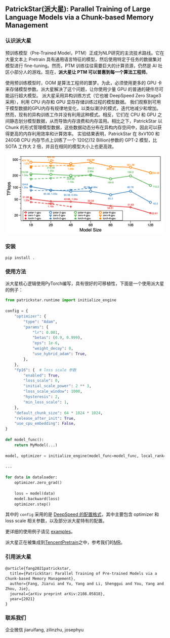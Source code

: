 ## PatrickStar(派大星): Parallel Training of Large Language Models via a Chunk-based Memory Management

### 认识派大星
预训练模型（Pre-Trained Model，PTM）正成为NLP研究的主流技术路线。它在大量文本上 Pretrain 具有通用语言特征的模型，然后使用特定于任务的数据集对模型进行 fine-tuning。然而，PTM 训练往往需要巨大的计算资源，仍然是 AI 社区小部分人的游戏。现在，**派大星让 PTM 可以普惠到每一个算法工程师**。

使用预训练模型时，OOM 是算法工程师的噩梦。为此，必须使用更多的 GPU 卡来存储模型参数。派大星解决了这个问题，让你使用少量 GPU 的普通的硬件尽可能运行超大模型。
派大星采用异构训练方式（它也被 DeepSpeed Zero Stage3 采用），利用 CPU 内存和 GPU 显存存储训练过程的模型数据。
我们观察到可用于模型数据的GPU内存有规律地变化，以类似潮汐的模式，迭代地减少和增加。
然而，现有的异构训练工作并没有利用这种模式。相反，它们在 CPU 和 GPU 之间静态划分模型数据，从而导致内存浪费和内存滥用。相比之下，PatrickStar 以 Chunk 的形式管理模型数据，这些数据动态分布在异构内存空间中，因此可以获得更高的内存利用效率和计算效率。
实验结果表明，PatrickStar 在 8xV100 和 240GB CPU 内存节点上训练了一个 120亿(12 Billion)参数的 GPT-2 模型，比 SOTA 工作大 2 倍，并且在相同的模型大小上也更高效。

![alt perf](./doc/mgpu_scalability.png "性能测试结果")

### 安装
```
pip install .
```

### 使用方法
派大星核心逻辑使用PyTorch编写，具有很好的可移植性，下面是一个使用派大星的例子：

```python
from patrickstar.runtime import initialize_engine

config = {
    "optimizer": {
        "type": "Adam",
        "params": {
            "lr": 0.001,
            "betas": (0.9, 0.999),
            "eps": 1e-6,
            "weight_decay": 0,
            "use_hybrid_adam": True,
        },
    },
    "fp16": {  # loss scale 参数
        "enabled": True,
        "loss_scale": 0,
        "initial_scale_power": 2 ** 3,
        "loss_scale_window": 1000,
        "hysteresis": 2,
        "min_loss_scale": 1,
    },
    "default_chunk_size": 64 * 1024 * 1024,
    "release_after_init": True,
    "use_cpu_embedding": False,
}

def model_func():
    return MyModel(...)

model, optimizer = initialize_engine(model_func=model_func, local_rank=0, config=config)

...

for data in dataloader:
    optimizer.zero_grad()

    loss = model(data)
    model.backward(loss)
    optimizer.step()
```

其中的 `config` 采用的是 [DeepSpeed 的配置格式](https://www.deepspeed.ai/docs/config-json/#optimizer-parameters)，其中主要包含 optimizer 和 loss scale 相关参数，以及部分派大星特有的配置。

更详细的使用例子请见 [examples](./examples)。

派大星正在被集成到[TencentPretrain](https://git.woa.com/TencentNLP/TencentPretrain)之中，参考我们的[MR](https://git.woa.com/TencentNLP/TencentPretrain/merge_requests/61)。

### 引用派大星
```
@article{fang2021patrickstar,
  title={PatrickStar: Parallel Training of Pre-trained Models via a Chunk-based Memory Management},
  author={Fang, Jiarui and Yu, Yang and Li, Shenggui and You, Yang and Zhou, Jie},
  journal={arXiv preprint arXiv:2108.05818},
  year={2021}
}
```

### 联系我们
企业微信
jiaruifang, zilinzhu, josephyu
